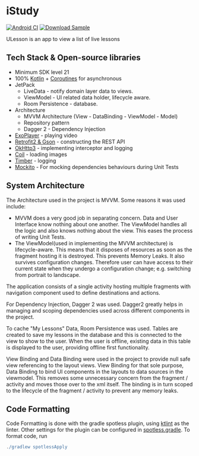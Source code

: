 # iStudy
[![Android CI](https://github.com/efguydan/ULesson/actions/workflows/android.yml/badge.svg)](https://github.com/efguydan/ULesson/actions/workflows/android.yml)
[![Download Sample](https://img.shields.io/badge/Download-v1.0.0-blue.svg)](https://github.com/efguydan/iStudy/raw/master/showcase/ULesson-1.0.0.apk)

ULesson is an app to view a list of live lessons

## Tech Stack & Open-source libraries
- Minimum SDK level 21
- 100% [Kotlin](https://kotlinlang.org/) + [Coroutines](https://github.com/Kotlin/kotlinx.coroutines) for asynchronous
- JetPack
  - LiveData - notify domain layer data to views.
  - ViewModel - UI related data holder, lifecycle aware.
  - Room Persistence - database.
- Architecture
  - MVVM Architecture (View - DataBinding - ViewModel - Model)
  - Repository pattern
  - Dagger 2 - Dependency Injection
- [ExoPlayer](https://github.com/google/ExoPlayer) - playing video
- [Retrofit2 & Gson](https://github.com/square/retrofit) - constructing the REST API
- [OkHttp3](https://github.com/square/okhttp) - implementing interceptor and logging
- [Coil](https://github.com/coil-kt/coil) - loading images
- [Timber](https://github.com/JakeWharton/timber) - logging
- [Mockito](https://github.com/mockito/mockito-kotlin) - For mocking dependencies behaviours during Unit Tests

## System Architecture

The Architecture used in the project is MVVM. Some reasons it was used include:

  - MVVM does a very good job in separating concern. Data and User Interface know nothing about one another. The ViewModel handles all the logic and also 
    knows nothing about the view. This eases the process of writing Unit Tests.
  - The ViewModel(used in implementing the MVVM architecture) is lifecycle-aware. This means that it disposes of resources as soon as the fragment hosting 
    it is destroyed. This prevents Memory Leaks. It also survives configuration changes. Therefore user can have access to their current state when they undergo
    a configuration change; e.g. switching from portrait to landscape.
    
The application consists of a single activity hosting multiple fragments with navigation component used to define destinations and actions.

For Dependency Injection, Dagger 2 was used. Dagger2 greatly helps in managing and scoping dependencies used across different components in the project. 

To cache "My Lessons" Data, Room Persistence was used. Tables are created to save my lessons in the database and this is connected to the view to show to the user.
When the user is offline, existing data in this table is displayed to the user, providing offline first functionality.

View Binding and Data Binding were used in the project to provide null safe view referencing to the layout views. View Binding for that sole purpose, Data Binding
to bind UI components in the layouts to data sources in the viewmodel. This removes some unnecessary concern from the fragment / activity and moves those over to
the xml itself. The binding is in turn scoped to the lifecycle of the fragment / activity to prevent any memory leaks.

## Code Formatting

Code Formatting is done with the gradle spotless plugin, using [ktlint](https://github.com/pinterest/ktlint) as the linter. Other settings for the plugin can be configured in [spotless.gradle](spotless.gradle). To format code, run

```gradle
./gradlew spotlessApply
```

